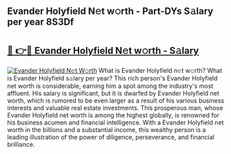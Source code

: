 ## Evander Holyfield N𝚎t w𝚘rth - Part-DYs S𝚊lary per year 8S3Df

# <h2><a href="http://gc457c.nevu.top/?p=Evander+Holyfield">🔗 👉🔴 Evander Holyfield N𝚎t w𝚘rth - S𝚊lary</a></h2>

[![Evander Holyfield N𝚎t W𝚘rth](https://i.imgur.com/Oavwk0R.jpeg)](http://gc457c.nevu.top/?p=Evander+Holyfield)
What is Evander Holyfield n𝚎t w𝚘rth? What is Evander Holyfield s𝚊lary per year?
This rich person's Evander Holyfield net worth is considerable, earning him a spot among the industry's most affluent. His salary is significant, but it is dwarfed by Evander Holyfield net worth, which is rumored to be even larger as a result of his various business interests and valuable real estate investments. This prosperous man, whose Evander Holyfield net worth is among the highest globally, is renowned for his business acumen and financial intelligence. With a Evander Holyfield net worth in the billions and a substantial income, this wealthy person is a leading illustration of the power of diligence, perseverance, and financial brilliance.
